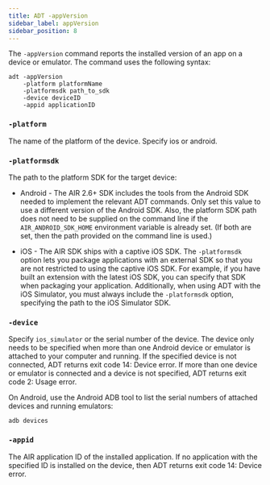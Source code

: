 ```yaml
---
title: ADT -appVersion
sidebar_label: appVersion
sidebar_position: 8
---
```


The `-appVersion` command reports the installed version of an app on a device or emulator. The command uses the following syntax:

```
adt -appVersion 
	-platform platformName 
	-platformsdk path_to_sdk 
	-device deviceID 
	-appid applicationID
```

### `-platform`

The name of the platform of the device. Specify ios or android.

### `-platformsdk`

The path to the platform SDK for the target device:

- Android - The AIR 2.6+ SDK includes the tools from the Android SDK needed to implement the relevant ADT commands. Only set this value to use a different version of the Android SDK. Also, the platform SDK path does not need to be supplied on the command line if the `AIR_ANDROID_SDK_HOME` environment variable is already set. (If both are set, then the path provided on the command line is used.)

- iOS - The AIR SDK ships with a captive iOS SDK. The `-platformsdk` option lets you package applications with an external SDK so that you are not restricted to using the captive iOS SDK. For example, if you have built an extension with the latest iOS SDK, you can specify that SDK when packaging your application. Additionally, when using ADT with the iOS Simulator, you must always include the `-platformsdk` option, specifying the path to the iOS Simulator SDK.

### `-device`

Specify `ios_simulator` or the serial number of the device. The device only needs to be specified when more than one Android device or emulator is attached to your computer and running. If the specified device is not connected, ADT returns exit code 14: Device error. If more than one device or emulator is connected and a device is not specified, ADT returns exit code 2: Usage error.

On Android, use the Android ADB tool to list the serial numbers of attached devices and running emulators:

```
adb devices
```

### `-appid`

The AIR application ID of the installed application. If no application with the specified ID is installed on the device, then ADT returns exit code 14: Device error.
